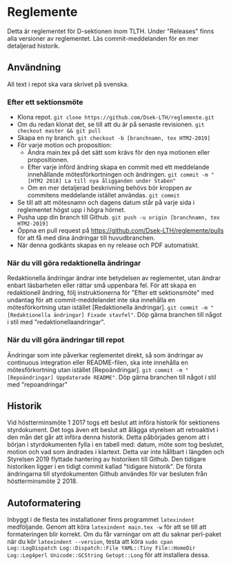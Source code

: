 # Reglemente

Detta är reglementet för D-sektionen inom TLTH. Under "Releases" finns alla versioner av reglementet. Läs commit-meddelanden för en mer detaljerad historik.

## Användning
All text i repot ska vara skrivet på svenska.

### Efter ett sektionsmöte
* Klona repot. `git clone https://github.com/Dsek-LTH/reglemente.git`
* Om du redan klonat det, se till att du är på senaste revisionen. `git checkout master && git pull`
* Skapa en ny branch. `git checkout -b [branchnamn, tex HTM2-2019]`
* För varje motion och proposition:
    * Ändra main.tex på det sätt som krävs för den nya motionen eller propositionen.
    * Efter varje införd ändring skapa en commit med ett meddelande innehållande mötesförkortningen och ändringen. `git commit -m "[HTM2 2018] La till nya åligganden under Staben"`
    * Om en mer detaljerad beskrivning behövs bör kroppen av commitens meddelande istället användas. `git commit`
* Se till att att mötesnamn och dagens datum står på varje sida i reglementet högst upp i högra hörnet.
* Pusha upp din branch till Github. `git push -u origin [branchnamn, tex HTM2-2019]`
* Öppna en pull request på https://github.com/Dsek-LTH/reglemente/pulls för att få med dina ändringar till huvudbranchen.
* När denna godkänts skapas en ny release och PDF automatiskt.

### När du vill göra redaktionella ändringar
Redaktionella ändringar ändrar inte betydelsen av reglementet, utan ändrar enbart läsbarheten eller rättar små uppenbara fel. För att skapa en redaktionell ändring, följ instruktionerna för "Efter ett sektionsmöte" med undantag för att commit-meddelandet inte ska innehålla en mötesförkortning utan istället [Redaktionella ändringar]. `git commit -m "[Redaktionella ändringar] Fixade stavfel"`. Döp gärna branchen till något i stil med "redaktionellaandringar".

### När du vill göra ändringar till repot
Ändringar som inte påverkar reglementet direkt, så som ändringar av continuous integration eller README-filen, ska inte innehålla en mötesförkortning utan istället [Repoändringar]. `git commit -m "[Repoändringar] Uppdaterade README"`. Döp gärna branchen till något i stil med "repoandringar"

## Historik
Vid höstterminsmöte 1 2017 togs ett beslut att införa historik för sektionens styrdokument. Det togs även ett beslut att ålägga styrelsen att retroaktivt i den mån det går att införa denna historik. Detta påbörjades genom att i början i styrdokumenten fylla i en tabell med: datum, möte som tog beslutet, motion och vad som ändrades i klartext. Detta var inte hållbart i längden och Styrelsen 2019 flyttade hantering av historiken till Github. Den tidigare historiken ligger i en tidigt commit kallad "tidigare historik". De första ändringarna till styrdokumenten Github användes för var besluten från höstterminsmöte 2 2018.

## Autoformatering
Inbyggt i de flesta tex installationer finns programmet `latexindent` medföljande. Genom att köra `latexindent main.tex -w` för att se till att formateringen blir korrekt. Om du får varningar om att du saknar perl-paket när du kör `latexindent --version`, testa att köra `sudo cpan Log::LogDispatch Log::Dispatch::File YAML::Tiny File::HomeDir Log::Log4perl Unicode::GCString Getopt::Long` för att installera dessa.
